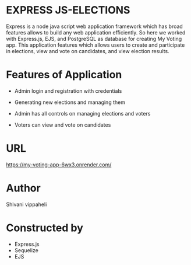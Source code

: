 # EXPRESS JS-ELECTIONS
Express is a node java script web application framework which has broad features allows to build any web application efficiently. So here we worked with Express.js, EJS, and PostgreSQL as database for creating My Voting app. This application features which allows users to create and participate in elections, view and vote on candidates, and view election results.
# Features of Application
- Admin login and registration with credentials

- Generating new elections and managing them

- Admin has all controls on managing elections and voters

- Voters can view and vote on candidates
# URL
https://my-voting-app-6wx3.onrender.com/
# Author
Shivani vippaheli
# Constructed by
- Express.js
- Sequelize
- EJS
